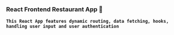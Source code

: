 ### React Frontend Restaurant App 🍴

**`This React App features dynamic routing, data fetching, hooks, handling user input and user authentication`**

